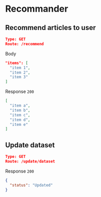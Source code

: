 # Recommander

## Recommend articles to user
```json
Type: GET
Route: /recommend
```

Body
```json
"items": [
  "item 1",
  "item 2",
  "item 3"
]
```

 Response `200`
```json
[
  "item a",
  "item b",
  "item c",
  "item d",
  "item e"
]
```

## Update dataset
```json
Type: GET
Route: /update/dataset
```

Response `200`
```json
{
  "status": "Updated"
}
```
